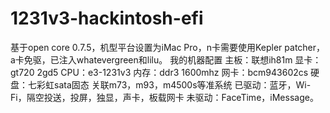 # 1231v3-hackintosh-efi
基于open core 0.7.5，机型平台设置为iMac Pro，n卡需要使用Kepler patcher，a卡免驱，已注入whatevergreen和lilu。
我的机器配置
主板：联想ih81m
显卡：gt720 2gd5
CPU：e3-1231v3
内存：ddr3 1600mhz
网卡：bcm943602cs
硬盘：七彩虹sata固态
关联m73，m93，m4500s等准系统
已驱动：蓝牙，Wi-Fi，隔空投送，投屏，独显，声卡，板载网卡
未驱动：FaceTime，iMessage。
